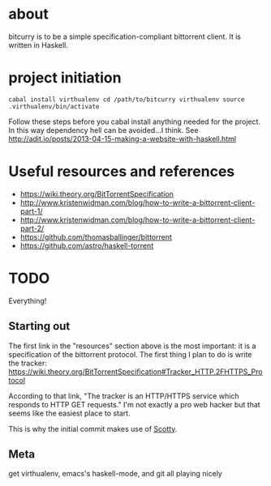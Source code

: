 # about
bitcurry is to be a simple specification-compliant bittorrent client.
It is written in Haskell.

# project initiation
`cabal install virthualenv
cd /path/to/bitcurry
virthualenv
source .virthualenv/bin/activate`

Follow these steps before you cabal install anything needed for the project.
In this way dependency hell can be avoided...I think.
See http://adit.io/posts/2013-04-15-making-a-website-with-haskell.html

# Useful resources and references
- https://wiki.theory.org/BitTorrentSpecification
- http://www.kristenwidman.com/blog/how-to-write-a-bittorrent-client-part-1/
- http://www.kristenwidman.com/blog/how-to-write-a-bittorrent-client-part-2/
- https://github.com/thomasballinger/bittorrent
- https://github.com/astro/haskell-torrent

# TODO
Everything!

## Starting out
The first link in the "resources" section above is the most important:
it is a specification of the bittorrent protocol.
The first thing I plan to do is write the tracker:
https://wiki.theory.org/BitTorrentSpecification#Tracker_HTTP.2FHTTPS_Protocol

According to that link, "The tracker is an HTTP/HTTPS service which responds to HTTP GET requests."
I'm not exactly a pro web hacker but that seems like the easiest place to start.

This is why the initial commit makes use of [Scotty](http://hackage.haskell.org/packages/archive/scotty/0.4.0/doc/html/Web-Scotty.html).


## Meta
get virthualenv, emacs's haskell-mode, and git all playing nicely
